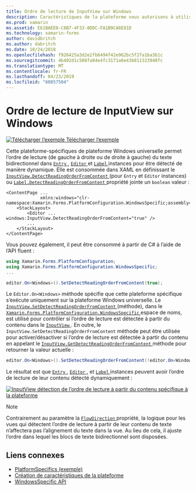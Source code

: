```yaml
---
title: Ordre de lecture de InputView sur Windows
description: Caractéristiques de la plateforme vous autorisons à utiliser les fonctionnalités qui est disponible uniquement sur une plateforme spécifique, sans avoir à implémenter des convertisseurs personnalisés ou des effets. Cet article explique comment utiliser le Windows spécifique à la plateforme qui permet l’ordre de lecture du texte bidirectionnel être détecté de manière dynamique.
ms.prod: xamarin
ms.assetid: E61BAEE0-C8B7-4F33-8DDC-FA1B9CA8E81D
ms.technology: xamarin-forms
author: davidbritch
ms.author: dabritch
ms.date: 10/24/2018
ms.openlocfilehash: f926425a3d2e2fb6494f42e962bc5f2fa1ba3b1c
ms.sourcegitcommit: 4b402d1c508fa84e4fc3171a6e43b811323948fc
ms.translationtype: MT
ms.contentlocale: fr-FR
ms.lasthandoff: 04/23/2019
ms.locfileid: "60857504"
---
```

# <a name="inputview-reading-order-on-windows"></a>Ordre de lecture de InputView sur Windows

[![Télécharger l’exemple](~/media/shared/download.png) Télécharger l’exemple](https://developer.xamarin.com/samples/xamarin-forms/userinterface/platformspecifics/)

Cette plateforme-spécifiques de plateforme Windows universelle permet l’ordre de lecture (de gauche à droite ou de droite à gauche) du texte bidirectionnel dans [ `Entry` ](xref:Xamarin.Forms.Entry), [ `Editor` ](xref:Xamarin.Forms.Editor)et [ `Label` ](xref:Xamarin.Forms.Label) instances pour être détecté de manière dynamique. Elle est consommée dans XAML en définissant le [ `InputView.DetectReadingOrderFromContent` ](xref:Xamarin.Forms.PlatformConfiguration.WindowsSpecific.InputView.DetectReadingOrderFromContentProperty) (pour `Entry` et `Editor` instances) ou [ `Label.DetectReadingOrderFromContent` ](xref:Xamarin.Forms.PlatformConfiguration.WindowsSpecific.Label.DetectReadingOrderFromContentProperty) propriété jointe un `boolean` valeur :

```xaml
<ContentPage ...
             xmlns:windows="clr-namespace:Xamarin.Forms.PlatformConfiguration.WindowsSpecific;assembly=Xamarin.Forms.Core">
    <StackLayout>
        <Editor ... windows:InputView.DetectReadingOrderFromContent="true" />
        ...
    </StackLayout>
</ContentPage>
```

Vous pouvez également, il peut être consommé à partir de C# à l’aide de l’API fluent :

```csharp
using Xamarin.Forms.PlatformConfiguration;
using Xamarin.Forms.PlatformConfiguration.WindowsSpecific;
...

editor.On<Windows>().SetDetectReadingOrderFromContent(true);
```

Le `Editor.On<Windows>` méthode spécifie que cette plateforme spécifique s’exécute uniquement sur la plateforme Windows universelle. Le [ `InputView.SetDetectReadingOrderFromContent` ](xref:Xamarin.Forms.PlatformConfiguration.WindowsSpecific.InputView.SetDetectReadingOrderFromContent(Xamarin.Forms.IPlatformElementConfiguration{Xamarin.Forms.PlatformConfiguration.Windows,Xamarin.Forms.InputView},System.Boolean)) (méthode), dans le [ `Xamarin.Forms.PlatformConfiguration.WindowsSpecific` ](xref:Xamarin.Forms.PlatformConfiguration.WindowsSpecific) espace de noms, est utilisé pour contrôler si l’ordre de lecture est détectée à partir du contenu dans le [ `InputView` ](xref:Xamarin.Forms.InputView). En outre, le `InputView.SetDetectReadingOrderFromContent` méthode peut être utilisée pour activer/désactiver si l’ordre de lecture est détectée à partir du contenu en appelant le [ `InputView.GetDetectReadingOrderFromContent` ](xref:Xamarin.Forms.PlatformConfiguration.WindowsSpecific.InputView.GetDetectReadingOrderFromContent(Xamarin.Forms.IPlatformElementConfiguration{Xamarin.Forms.PlatformConfiguration.Windows,Xamarin.Forms.InputView})) méthode pour retourner la valeur actuelle :

```csharp
editor.On<Windows>().SetDetectReadingOrderFromContent(!editor.On<Windows>().GetDetectReadingOrderFromContent());
```

Le résultat est que [ `Entry` ](xref:Xamarin.Forms.Entry), [ `Editor` ](xref:Xamarin.Forms.Editor), et [ `Label` ](xref:Xamarin.Forms.Label) instances peuvent avoir l’ordre de lecture de leur contenu détecté dynamiquement :

[![InputView détection de l’ordre de lecture à partir du contenu spécifique à la plateforme](inputview-reading-order-images/editor-readingorder.png "InputView de détection de l’ordre de lecture à partir du contenu spécifique à la plateforme")](inputview-reading-order-images/editor-readingorder-large.png#lightbox "InputView l’ordre de lecture à partir de détection contenu spécifique à la plateforme")

> [!NOTE]
> Contrairement au paramètre la [ `FlowDirection` ](xref:Xamarin.Forms.VisualElement.FlowDirection) propriété, la logique pour les vues qui détectent l’ordre de lecture à partir de leur contenu de texte n’affectera pas l’alignement du texte dans la vue. Au lieu de cela, il ajuste l’ordre dans lequel les blocs de texte bidirectionnel sont disposées.

## <a name="related-links"></a>Liens connexes

- [PlatformSpecifics (exemple)](https://developer.xamarin.com/samples/xamarin-forms/userinterface/platformspecifics/)
- [Création de caractéristiques de la plateforme](~/xamarin-forms/platform/platform-specifics/index.md#creating-platform-specifics)
- [WindowsSpecific API](xref:Xamarin.Forms.PlatformConfiguration.WindowsSpecific)
